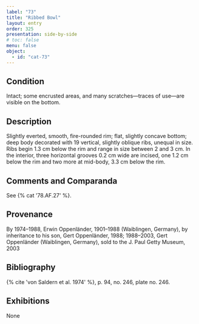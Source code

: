 ```yaml
---
label: "73"
title: "Ribbed Bowl"
layout: entry
order: 325
presentation: side-by-side
# toc: false
menu: false
object:
  - id: "cat-73"
---
```


## Condition

Intact; some encrusted areas, and many scratches—traces of use—are visible on the bottom.

## Description

Slightly everted, smooth, fire-rounded rim; flat, slightly concave bottom; deep body decorated with 19 vertical, slightly oblique ribs, unequal in size. Ribs begin 1.3 cm below the rim and range in size between 2 and 3 cm. In the interior, three horizontal grooves 0.2 cm wide are incised, one 1.2 cm below the rim and two more at mid-body, 3.3 cm below the rim.

## Comments and Comparanda

See {% cat '78.AF.27' %}.

## Provenance

By 1974–1988, Erwin Oppenländer, 1901–1988 (Waiblingen, Germany), by inheritance to his son, Gert Oppenländer, 1988; 1988–2003, Gert Oppenländer (Waiblingen, Germany), sold to the J. Paul Getty Museum, 2003

## Bibliography

{% cite 'von Saldern et al. 1974' %}, p. 94, no. 246, plate no. 246.

## Exhibitions

None